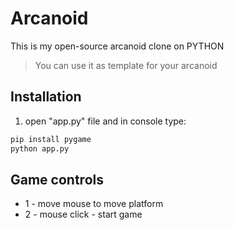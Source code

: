 # Arcanoid

This is my open-source arcanoid clone on PYTHON
> You can use it as template for your arcanoid


## Installation

1. open "app.py" file and in console type:
```sh
pip install pygame
python app.py
```






## Game controls

- 1 - move mouse to move platform
- 2 - mouse click - start game







